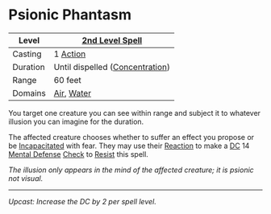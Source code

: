 # Psionic Phantasm

| Level    | [2nd Level Spell](2nd%20Level%20Spells.md)                                   |
| -------- | ---------------------------------------------------------------------------- |
| Casting  | 1 [Action](../../../../Game%20Procedures/Core%20Procedures/Action.md)        |
| Duration | Until dispelled ([Concentration](../../Concentration.md))                    |
| Range    | 60 feet                                                                      |
| Domains  | [Air](../../Spell%20Domains/Air.md), [Water](../../Spell%20Domains/Water.md) |

You target one creature you can see within range and subject it to whatever illusion you can imagine for the duration.

The affected creature chooses whether to suffer an effect you propose or be [Incapacitated](../../../../Game%20Procedures/Conditions/Incapacitated.md) with fear. They may use their [Reaction](../../../../Game%20Procedures/Combat/Reaction.md) to make a [DC](../../../../Game%20Procedures/Core%20Procedures/DC.md) 14 [Mental Defense](../../../../Player%20Characters/Derived%20Statistics/Mental%20Defense.md) [Check](../../../../Game%20Procedures/Core%20Procedures/Check.md) to [Resist](../../Resist.md) this spell.

*The illusion only appears in the mind of the affected creature; it is psionic not visual.*

---
*Upcast: Increase the DC by 2 per spell level.*
